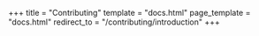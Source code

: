 +++
title = "Contributing"
template = "docs.html"
page_template = "docs.html"
redirect_to = "/contributing/introduction"
+++
